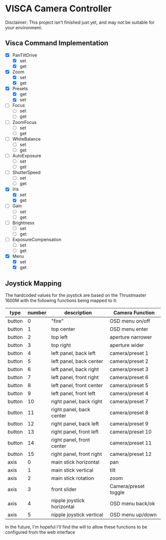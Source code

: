 # VISCA Camera Controller

Disclaimer: This project isn't finished just yet, and may not be suitable for your environment.

## Visca Command Implementation
- [x] PanTiltDrive
  - [x] set
  - [x] get
- [x] Zoom
  - [x] set
  - [x] get
- [x] Presets
  - [x] get
  - [x] set
- [ ] Focus
  - [ ] set
  - [ ] get
- [ ] ZoomFocus
  - [ ] set
  - [ ] get
- [ ] WhiteBalance
  - [ ] set
  - [ ] get
- [ ] AutoExposure
  - [ ] set
  - [ ] get
- [ ] ShutterSpeed
  - [ ] set
  - [ ] get
- [x] Iris
  - [x] set
  - [x] get
- [ ] Gain
  - [ ] set
  - [ ] get
- [ ] Brightness
  - [ ] set
  - [ ] get
- [ ] ExposureCompensation
  - [ ] set
  - [ ] get
- [x] Menu
  - [x] set
  - [x] get

## Joystick Mapping

The hardcoded values for the joystick are based on the Thrustmaster 1600M with
the following functions being mapped to it:

| type   | number | description                | Camera Function      |
|--------|--------|----------------------------|----------------------|
| button | 0      | "fire"                     | OSD menu on/off      |
| button | 1      | top center                 | OSD menu enter       |
| button | 2      | top left                   | aperture narrower    |
| button | 3      | top right                  | aperture wider       |
| button | 4      | left panel, back left      | camera/preset 1      |
| button | 5      | left panel, back center    | camera/preset 2      |
| button | 6      | left panel, back right     | camera/preset 3      |
| button | 7      | left panel, front right    | camera/preset 6      |
| button | 8      | left panel, front center   | camera/preset 5      |
| button | 9      | left panel, front left     | camera/preset 4      |
| button | 10     | right panel, back right    | camera/preset 7      |
| button | 11     | right panel, back center   | camera/preset 8      |
| button | 12     | right panel, back left     | camera/preset 9      |
| button | 13     | right panel, front left    | camera/preset 10     |
| button | 14     | right panel, front center  | camera/preset 11     |
| button | 15     | right panel, front right   | camera/preset 12     |
| axis   | 0      | main stick horizontal      | pan                  |
| axis   | 1      | main stick vertical        | tilt                 |
| axis   | 2      | main stick rotation        | zoom                 |
| axis   | 3      | front slider               | Camera/preset toggle |
| axis   | 4      | nipple joystick horizontal | OSD menu back/ok     |
| axis   | 5      | nipple joystick vertical   | OSD menu up/down     |

In the future, I'm hopeful I'll find the will to allow these functions to be
configured from the web interface
